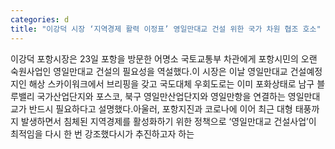 ```yaml
---
categories: d
title: "이강덕 시장 ‘지역경제 활력 이정표’ 영일만대교 건설 위한 국가 차원 협조 호소"
---
```

이강덕 포항시장은 23일 포항을 방문한 어명소 국토교통부 차관에게 포항시민의 오랜 숙원사업인 영일만대교 건설의 필요성을 역설했다.이 시장은 이날 영일만대교 건설예정지인 해상 스카이워크에서 브리핑을 갖고 국도대체 우회도로는 이미 포화상태로 남구 블루밸리 국가산업단지와 포스코, 북구 영일만산업단지와 영일만항을 연결하는 영일만대교가 반드시 필요하다고 설명했다.아울러, 포항지진과 코로나에 이어 최근 대형 태풍까지 발생하면서 침체된 지역경제를 활성화하기 위한 정책으로 ‘영일만대교 건설사업’이 최적임을 다시 한 번 강조했다시가 추진하고자 하는